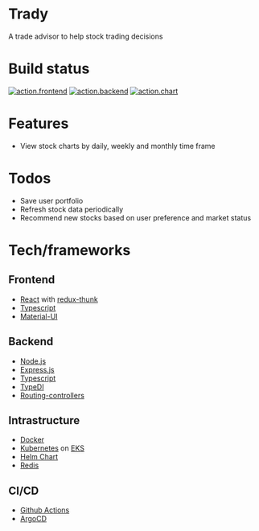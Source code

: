 # Trady

A trade advisor to help stock trading decisions

# Build status

[![action.frontend](https://github.com/Innfi/trady/actions/workflows/action.frontend.yaml/badge.svg)](https://github.com/Innfi/trady/actions/workflows/action.frontend.yaml)
[![action.backend](https://github.com/Innfi/trady/actions/workflows/action.backend.yaml/badge.svg)](https://github.com/Innfi/trady/actions/workflows/action.backend.yaml)
[![action.chart](https://github.com/Innfi/trady/actions/workflows/action.chart.yaml/badge.svg)](https://github.com/Innfi/trady/actions/workflows/action.chart.yaml)

# Features

- View stock charts by daily, weekly and monthly time frame

# Todos

- Save user portfolio 
- Refresh stock data periodically
- Recommend new stocks based on user preference and market status

# Tech/frameworks

## Frontend

- [React](https://reactjs.org/) with [redux-thunk](https://github.com/reduxjs/redux-thunk)
- [Typescript](https://www.typescriptlang.org/)
- [Material-UI](https://mui.com/)

## Backend

- [Node.js](https://nodejs.org/ko/)
- [Express.js](https://expressjs.com/)
- [Typescript](https://www.typescriptlang.org/)
- [TypeDI](https://github.com/typestack/typedi)
- [Routing-controllers](https://github.com/typestack/routing-controllers)

## Intrastructure
- [Docker](https://www.docker.com/)
- [Kubernetes](https://kubernetes.io/ko/) on [EKS](https://aws.amazon.com/ko/eks/)
- [Helm Chart](https://helm.sh/)
- [Redis](https://redis.io/)

## CI/CD

- [Github Actions](https://github.com/features/actions)
- [ArgoCD](https://argo-cd.readthedocs.io/)
